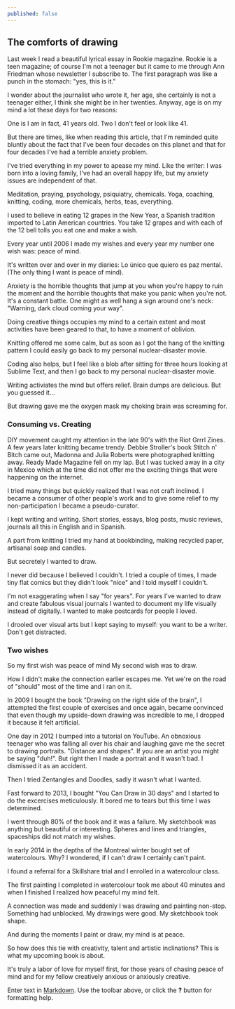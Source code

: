 ```yaml
---
published: false
---
```


## The comforts of drawing

Last week I read a beautiful lyrical essay in Rookie magazine. Rookie is a teen magazine; of course I'm not a teenager but it came to me through Ann Friedman whose newsletter I subscribe to. 
The first paragraph was like a punch in the stomach: "yes, this is it."

I wonder about the journalist who wrote it, her age, she certainly is not a teenager either, I think she might be in her twenties.
Anyway, age is on my mind a lot these days for two reasons:

One is I am in fact, 41 years old.
Two I don't feel or look like 41.

But there are times, like when reading this article, that I'm reminded quite bluntly about the fact that I've been four decades on this planet and that for four decades I've had a terrible anxiety problem. 

I've tried everything in my power to apease my mind.
Like the writer: I was born into a loving family, I've had an overall happy life, but my anxiety issues are independent of that.

Meditation, praying, psychology, psiquiatry, chemicals. Yoga, coaching, knitting, coding, more chemicals, herbs, teas, everything.

I used to believe in eating 12 grapes in the New Year, a Spanish tradition imported to Latin American countries. You take 12 grapes and with each of the 12 bell tolls you eat one and make a wish.

Every year until 2006 I made my wishes and every year my number one wish was: peace of mind. 

It's written over and over in my diaries: Lo único que quiero es paz mental. (The only thing I want is peace of mind).

Anxiety is the horrible thoughts that jump at you when you're happy to ruin the moment and the horrible thoughts that make you panic when you're not. It's a constant battle. One might as well hang a sign around one's neck: "Warning, dark cloud coming your way".

Doing creative things occupies my mind to a certain extent and most activities have been geared to that, to have a moment of oblivion. 

Knitting offered me some calm, but as soon as I got the hang of the knitting pattern I could easily go back to my personal nuclear-disaster movie. 

Coding also helps, but I feel like a blob after sitting for three hours looking at Sublime Text, and then I go back to my personal nuclear-disaster movie.

Writing activiates the mind but offers relief. Brain dumps are delicious. But you guessed it... 

But drawing gave me the oxygen mask my choking brain was screaming for. 

### Consuming vs. Creating
DIY movement caught my attention in the late 90's with the Riot Grrrl Zines. A few years later knitting became trendy. Debbie Stroller's book Stitch n' Bitch came out, Madonna and Julia Roberts were photographed knitting away. Ready Made Magazine fell on my lap. But I was tucked away in a city in Mexico which at the time did not offer me the exciting things that were happening on the internet.

I tried many things but quickly realized that I was not craft inclined. I became a consumer of other people's work and to give some relief to my non-participation I became a pseudo-curator. 

I kept writing and writing. Short stories, essays, blog posts, music reviews, journals all this in English and in Spanish. 

A part from knitting I tried my hand at bookbinding, making recycled paper, artisanal soap and candles. 

But secretely I wanted to draw.

I never did because I believed I couldn't. I tried a couple of times, I made tiny flat comics but they didn't look "nice" and I told myself I couldn't.

I'm not exaggerating when I say "for years". 
For years I've wanted to draw and create fabulous visual journals
I wanted to document my life visually instead of digitally.
I wanted to make postcards for people I loved.

I drooled over visual arts but I kept saying to myself: you want to be a writer. Don't get distracted.

### Two wishes

So my first wish was peace of mind
My second wish was to draw.

How I didn't make the connection earlier escapes me. Yet we're on the road of "should" most of the time and I ran on it.

In 2009 I bought the book "Drawing on the right side of the brain", I attempted the first couple of exercises and once again, became convinced that even though my upside-down drawing was incredible to me, I dropped it because it felt artificial.

One day in 2012 I bumped into a tutorial on YouTube. An obnoxious teenager who was falling all over his chair and laughing gave me the secret to drawing portraits. 
"Distance and shapes". If you are an artist you might be saying "duh!". But right then I made a portrait and it wasn't bad. I dismissed it as an accident.

Then I tried Zentangles and Doodles, sadly it wasn't what I wanted. 

Fast forward to 2013, I bought "You Can Draw in 30 days" and I started to do the excercises meticulously. 
It bored me to tears but this time I was determined. 

I went through 80% of the book and it was a failure. My sketchbook was anything but beautiful or interesting. Spheres and lines and triangles, spaceships did not match my wishes.

In early 2014 in the depths of the Montreal winter bought set of watercolours. 
Why? I wondered, if I can't draw I certainly can't paint.

I found a referral for a Skillshare trial and I enrolled in a watercolour class. 

The first painting I completed in watercolour took me about 40 minutes and when I finished I realized how peaceful my mind felt. 

A connection was made and suddenly I was drawing and painting non-stop.
Something had unblocked.
My drawings were good.
My sketchbook took shape.

And during the moments I paint or draw, my mind is at peace.

So how does this tie with creativity, talent and artistic inclinations?
This is what my upcoming book is about. 

It's truly a labor of love for myself first, for those years of chasing peace of mind and for my fellow creatively anxious or anxiously creative.

















Enter text in [Markdown](http://daringfireball.net/projects/markdown/). Use the toolbar above, or click the **?** button for formatting help.
